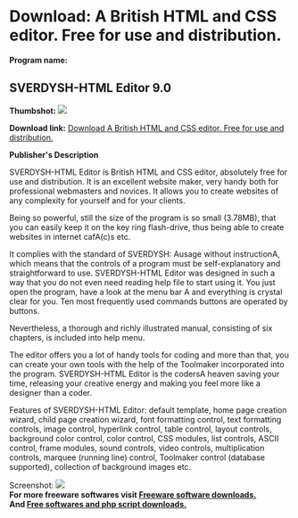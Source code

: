 # Download: A British HTML and CSS editor. Free for use and distribution.

**Program name:**

## SVERDYSH-HTML Editor 9.0

  
**Thumbshot:** ![](http://www.freewarefiles.com/screenshot/sverdysh_md.gif)   
  
**Download link:** [Download A British HTML and CSS editor. Free for use and distribution.](http://freesoftwares.boysofts.com/SVERDYSH-HTML-Editor_program_50679.html)  
  


**Publisher's Description**  
  


SVERDYSH-HTML Editor is British HTML and CSS editor, absolutely free for use and distribution. It is an excellent website maker, very handy both for professional webmasters and novices. It allows you to create websites of any complexity for yourself and for your clients. 

Being so powerful, still the size of the program is so small (3.78MB), that you can easily keep it on the key ring flash-drive, thus being able to create websites in internet cafA(c)s etc.

It complies with the standard of SVERDYSH: Ausage without instructionA, which means that the controls of a program must be self-explanatory and straightforward to use. SVERDYSH-HTML Editor was designed in such a way that you do not even need reading help file to start using it. You just open the program, have a look at the menu bar A and everything is crystal clear for you. Ten most frequently used commands buttons are operated by buttons.

Nevertheless, a thorough and richly illustrated manual, consisting of six chapters, is included into help menu.

The editor offers you a lot of handy tools for coding and more than that, you can create your own tools with the help of the Toolmaker incorporated into the program. SVERDYSH-HTML Editor is the codersA heaven saving your time, releasing your creative energy and making you feel more like a designer than a coder.

Features of SVERDYSH-HTML Editor: default template, home page creation wizard, child page creation wizard, font formatting control, text formatting controls, image control, hyperlink control, table control, layout controls, background color control, color control, CSS modules, list controls, ASCII control, frame modules, sound controls, video controls, multiplication controls, marquee (running line) control, Toolmaker control (database supported), collection of background images etc. 

  
  
Screenshot: ![](http://www.freewarefiles.com/screenshot/sverdysh.gif)   
**For more freeware softwares visit [Freeware software downloads.](http://freesoftwares.boysofts.com/)**   
**And [Free softwares and php script downloads.](http://www.boysofts.com/)**
